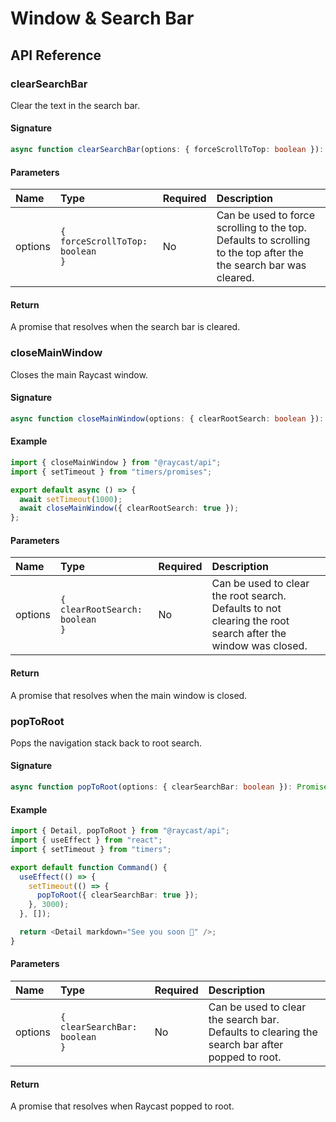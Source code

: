 # Window & Search Bar

## API Reference

### clearSearchBar

Clear the text in the search bar.

#### Signature

```typescript
async function clearSearchBar(options: { forceScrollToTop: boolean }): Promise<void>
```

#### Parameters

| Name | Type | Required | Description |
| :--- | :--- | :--- | :--- |
| options | <code>{ forceScrollToTop: boolean }</code> | No | Can be used to force scrolling to the top. Defaults to scrolling to the top after the the search bar was cleared. |

#### Return

A promise that resolves when the search bar is cleared.

### closeMainWindow

Closes the main Raycast window.

#### Signature

```typescript
async function closeMainWindow(options: { clearRootSearch: boolean }): Promise<void>
```

#### Example

```typescript
import { closeMainWindow } from "@raycast/api";
import { setTimeout } from "timers/promises";

export default async () => {
  await setTimeout(1000);
  await closeMainWindow({ clearRootSearch: true });
};
```

#### Parameters

| Name | Type | Required | Description |
| :--- | :--- | :--- | :--- |
| options | <code>{ clearRootSearch: boolean }</code> | No | Can be used to clear the root search. Defaults to not clearing the root search after the window was closed. |

#### Return

A promise that resolves when the main window is closed.

### popToRoot

Pops the navigation stack back to root search.

#### Signature

```typescript
async function popToRoot(options: { clearSearchBar: boolean }): Promise<void>
```

#### Example

```typescript
import { Detail, popToRoot } from "@raycast/api";
import { useEffect } from "react";
import { setTimeout } from "timers";

export default function Command() {
  useEffect(() => {
    setTimeout(() => {
      popToRoot({ clearSearchBar: true });
    }, 3000);
  }, []);

  return <Detail markdown="See you soon 👋" />;
}
```

#### Parameters

| Name | Type | Required | Description |
| :--- | :--- | :--- | :--- |
| options | <code>{ clearSearchBar: boolean }</code> | No | Can be used to clear the search bar. Defaults to clearing the search bar after popped to root. |

#### Return

A promise that resolves when Raycast popped to root.
